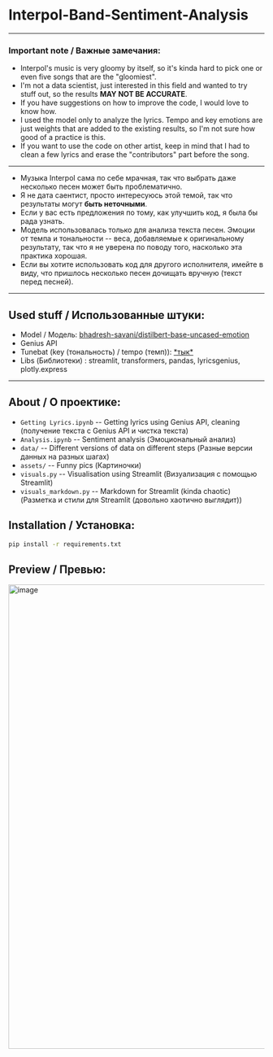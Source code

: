 # Interpol-Band-Sentiment-Analysis

---

### Important note / Важные замечания:
- Interpol's music is very gloomy by itself, so it's kinda hard to pick one or even five songs that are the "gloomiest".
- I'm not a data scientist, just interested in this field and wanted to try stuff out, so the results **MAY NOT BE ACCURATE**.
- If you have suggestions on how to improve the code, I would love to know how.
- I used the model only to analyze the lyrics. Tempo and key emotions are just weights that are added to the existing results, so I'm not sure how good of a practice is this.
- If you want to use the code on other artist, keep in mind that I had to clean a few lyrics and erase the "contributors" part before the song.

---

- Музыка Interpol сама по себе мрачная, так что выбрать даже несколько песен может быть проблематично.
- Я не дата саентист, просто интересуюсь этой темой, так что результаты могут **быть неточными**.
- Если у вас есть предложения по тому, как улучшить код, я была бы рада узнать.
- Модель использовалась только для анализа текста песен. Эмоции от темпа и тональности -- веса, добавляемые к оригинальному результату, так что я не уверена по поводу того, насколько эта практика хорошая.
- Если вы хотите использовать код для другого исполнителя, имейте в виду, что пришлось несколько песен дочищать вручную (текст перед песней).

---
## Used stuff / Использованные штуки:
- Model / Модель: [bhadresh-savani/distilbert-base-uncased-emotion](https://huggingface.co/bhadresh-savani/distilbert-base-uncased-emotion)
- Genius API
- Tunebat (key (тональность) / tempo (темп)): [\*тык\*](https://tunebat.com/)
- Libs (Библиотеки) : streamlit, transformers, pandas, lyricsgenius, plotly.express

---

## About / О проектике:
- `Getting Lyrics.ipynb` -- Getting lyrics using Genius API, cleaning (получение текста с Genius API и чистка текста)
- `Analysis.ipynb` -- Sentiment analysis (Эмоциональный анализ)
- `data/` -- Different versions of data on different steps (Разные версии данных на разных шагах)
- `assets/` -- Funny pics (Картиночки)
- `visuals.py` -- Visualisation using Streamlit (Визуализация с помощью Streamlit)
- `visuals_markdown.py` -- Markdown for Streamlit (kinda chaotic) (Разметка и стили для Streamlit (довольно хаотично выглядит))

## Installation / Установка:

``` bash
pip install -r requirements.txt
```

## Preview / Превью:

<img width="944" height="913" alt="image" src="https://github.com/user-attachments/assets/28364b00-4dd4-4036-8fb3-317b1d9ba16d" />
